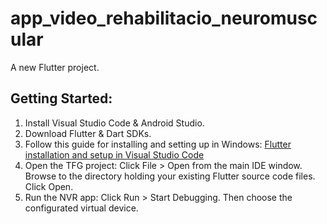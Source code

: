 # app_video_rehabilitacio_neuromuscular

A new Flutter project.

## Getting Started:
1. Install Visual Studio Code & Android Studio.
2. Download Flutter & Dart SDKs.
3. Follow this guide for installing and setting up in Windows: <a href="https://docs.flutter.dev/get-started/install/windows">Flutter installation and setup in Visual Studio Code</a>
4. Open the TFG project: Click File > Open from the main IDE window. Browse to the directory holding your existing Flutter source code files. Click Open.
5. Run the NVR app: Click Run > Start Debugging. Then choose the configurated virtual device.

